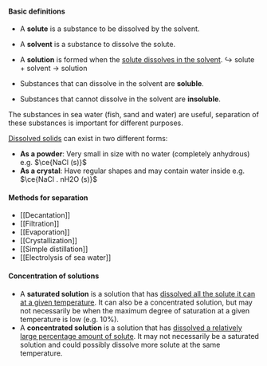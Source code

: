 #### Basic definitions
- A **solute** is a substance to be dissolved by the solvent.
- A **solvent** is a substance to dissolve the solute.
- A **solution** is formed when the <u>solute dissolves in the solvent</u>.
↪️ solute + solvent → solution

- Substances that can dissolve in the solvent are **soluble**.
- Substances that cannot dissolve in the solvent are **insoluble**.

The substances in sea water (fish, sand and water) are useful, separation of these substances is important for different purposes.

<u>Dissolved solids</u> can exist in two different forms:
- **As a powder**: Very small in size with no water (completely anhydrous)
  e.g. $\ce{NaCl (s)}$
- **As a crystal**: Have regular shapes and may contain water inside
  e.g. $\ce{NaCl . nH2O (s)}$

#### Methods for separation
- [[Decantation]]
- [[Filtration]]
- [[Evaporation]]
- [[Crystallization]]
- [[Simple distillation]]
- [[Electrolysis of sea water]]

#### Concentration of solutions
- A **saturated solution** is a solution that has <u>dissolved all the solute it can at a given temperature</u>. It can also be a concentrated solution, but may not necessarily be when the maximum degree of saturation at a given temperature is low (e.g. 10%).
- A **concentrated solution** is a solution that has <u>dissolved a relatively large percentage amount of solute</u>. It may not necessarily be a saturated solution and could possibly dissolve more solute at the same temperature.
